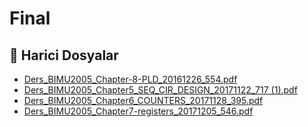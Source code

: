 # Final


<!--Index-->

## 🔗 Harici Dosyalar

- [Ders_BIMU2005_Chapter-8-PLD_20161226_554.pdf](./Ders_BIMU2005_Chapter-8-PLD_20161226_554.pdf)
- [Ders_BIMU2005_Chapter5_SEQ_CIR_DESIGN_20171122_717 (1).pdf](./Ders_BIMU2005_Chapter5_SEQ_CIR_DESIGN_20171122_717%20%281%29.pdf)
- [Ders_BIMU2005_Chapter6_COUNTERS_20171128_395.pdf](./Ders_BIMU2005_Chapter6_COUNTERS_20171128_395.pdf)
- [Ders_BIMU2005_Chapter7-registers_20171205_546.pdf](./Ders_BIMU2005_Chapter7-registers_20171205_546.pdf)


<!--Index-->

